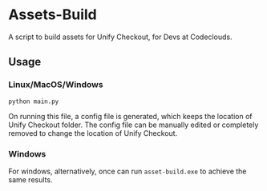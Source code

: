 # Assets-Build
A script to build assets for Unify Checkout, for Devs at Codeclouds.

## Usage

### Linux/MacOS/Windows
```
python main.py
```
On running this file, a config file is generated, which keeps the location of Unify Checkout folder. The config file can be manually edited or completely removed to change the location of Unify Checkout.

### Windows

For windows, alternatively, once can run `asset-build.exe` to achieve the same results.

